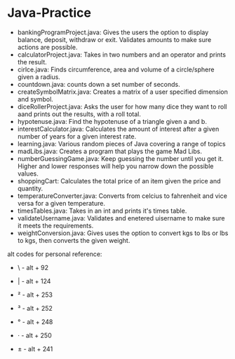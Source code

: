# Java-Practice

- bankingProgramProject.java: Gives the users the option to display balance, deposit, withdraw or exit. Validates amounts to make sure actions are possible.
- calculatorProject.java: Takes in two numbers and an operator and prints the result.
- cirlce.java: Finds circumference, area and volume of a circle/sphere given a radius.
- countdown.java: counts down a set number of seconds.
- createSymbolMatrix.java: Creates a matrix of a user specified dimension and symbol.
- diceRollerProject.java: Asks the user for how many dice they want to roll aand prints out the results, with a roll total.
- hypotenuse.java: Find the hypotenuse of a triangle given a and b.
- interestCalculator.java: Calculates the amount of interest after a given number of years for a given interest rate.
- learning.java: Various random pieces of Java covering a range of topics
- madLibs.java: Creates a program that plays the game Mad Libs.
- numberGuessingGame.java: Keep guessing the number until you get it. Higher and lower responses will help you narrow down the possible values.
- shoppingCart: Calculates the total price of an item given the price and quantity.
- temperatureConverter.java: Converts from celcius to fahrenheit and vice versa for a given temperature.
- timesTables.java: Takes in an int and prints it's times table.
- validateUsername.java: Validates and enetered uisername to make sure it meets the requirements.
- weightConversion.java: Gives uses the option to convert kgs to lbs or lbs to kgs, then converts the given weight.


alt codes for personal reference: 
 - \ - alt + 92
 - | - alt + 124

 - ² - alt + 253
 - ³ - alt + 252
 - ° - alt + 248
 - · - alt + 250
 - ± - alt + 241
